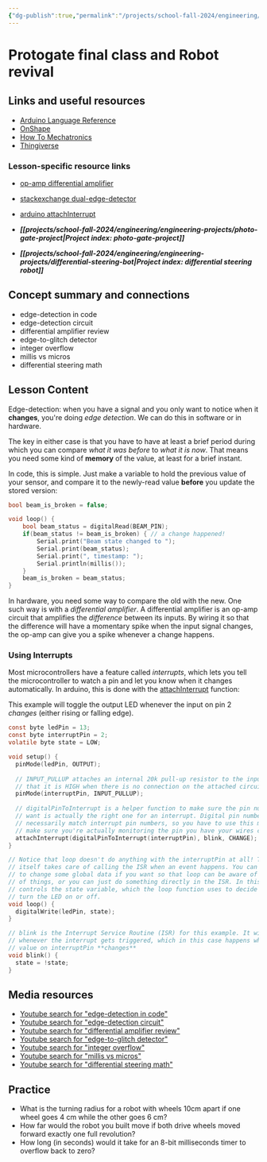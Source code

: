 ```yaml
---
{"dg-publish":true,"permalink":"/projects/school-fall-2024/engineering/lessons/photogate-and-robot/"}
---
```



#  Protogate final class and Robot revival

## Links and useful resources 

- [Arduino Language Reference](https://docs.arduino.cc/language-reference/)
- [OnShape](https://cad.onshape.com)
- [How To Mechatronics](https://howtomechatronics.com)
- [Thingiverse](https://thingiverse.com)


### Lesson-specific resource links

- [op-amp differential amplifier](https://www.electronics-tutorials.ws/opamp/opamp_7.html) 
- [stackexchange dual-edge-detector](https://electronics.stackexchange.com/questions/270894/dual-edge-detector) 
- [arduino attachInterrupt](https://www.arduino.cc/reference/cs/language/functions/external-interrupts/attachinterrupt/) 
 
- ***[[projects/school-fall-2024/engineering/engineering-projects/photo-gate-project\|Project index: photo-gate-project]]*** 
- ***[[projects/school-fall-2024/engineering/engineering-projects/differential-steering-bot\|Project index: differential steering robot]]*** 

## Concept summary and connections


- edge-detection in code 
- edge-detection circuit 
- differential amplifier review 
- edge-to-glitch detector 
- integer overflow 
- millis vs micros 
- differential steering math 

## Lesson Content

Edge-detection: when you have a signal and you only want to notice when it **changes**, you're doing *edge detection*. We can do this in software or in hardware.

The key in either case is that you have to have at least a brief period during which you can compare *what it was before* to *what it is now*. That means you need some kind of **memory** of the value, at least for a brief instant.

In code, this is simple. Just make a variable to hold the previous value of your sensor, and compare it to the newly-read value **before** you update the stored version:

```c
bool beam_is_broken = false;

void loop() {
    bool beam_status = digitalRead(BEAM_PIN);
    if(beam_status != beam_is_broken) { // a change happened!
        Serial.print("Beam state changed to ");
        Serial.print(beam_status);
        Serial.print(", timestamp: ");
        Serial.println(millis());
    }
    beam_is_broken = beam_status;
}
```

In hardware, you need some way to compare the old with the new. One such way is with a *differential amplifier*. A differential amplifier is an op-amp circuit that amplifies the *difference* between its inputs. By wiring it so that the difference will have a momentary spike when the input signal changes, the op-amp can give you a spike whenever a change happens. 

### Using Interrupts

Most microcontrollers have a feature called *interrupts*, which lets you tell the microcontroller to watch a pin and let you know when it changes automatically. In arduino, this is done with the [attachInterrupt](https://www.arduino.cc/reference/cs/language/functions/external-interrupts/attachinterrupt/) function:

This example will toggle the output LED whenever the input on pin 2 *changes* (either rising or falling edge).

```c
const byte ledPin = 13;
const byte interruptPin = 2;
volatile byte state = LOW;

void setup() {
  pinMode(ledPin, OUTPUT);
  
  // INPUT_PULLUP attaches an internal 20k pull-up resistor to the input pin so 
  // that it is HIGH when there is no connection on the attached circuit.
  pinMode(interruptPin, INPUT_PULLUP);
  
  // digitalPinToInterrupt is a helper function to make sure the pin number you
  // want is actually the right one for an interrupt. Digital pin numbers don't 
  // necessarily match interrupt pin numbers, so you have to use this mapping to 
  // make sure you're actually monitoring the pin you have your wires connected to.
  attachInterrupt(digitalPinToInterrupt(interruptPin), blink, CHANGE);
}

// Notice that loop doesn't do anything with the interruptPin at all! The arduino
// itself takes care of calling the ISR when an event happens. You can use the ISR
// to change some global data if you want so that loop can be aware of the state
// of things, or you can just do something directly in the ISR. In this case, the ISR
// controls the state variable, which the loop function uses to decide whether to 
// turn the LED on or off.
void loop() {
  digitalWrite(ledPin, state);
}

// blink is the Interrupt Service Routine (ISR) for this example. It will be called
// whenever the interrupt gets triggered, which in this case happens whenever the
// value on interruptPin **changes**
void blink() {
  state = !state;
}
```



## Media resources

- [Youtube search for "edge-detection in code"](https://www.youtube.com/results?search_query=edge-detection%20in%20code) 
- [Youtube search for "edge-detection circuit"](https://www.youtube.com/results?search_query=edge-detection%20circuit) 
- [Youtube search for "differential amplifier review"](https://www.youtube.com/results?search_query=differential%20amplifier%20review) 
- [Youtube search for "edge-to-glitch detector"](https://www.youtube.com/results?search_query=edge-to-glitch%20detector) 
- [Youtube search for "integer overflow"](https://www.youtube.com/results?search_query=integer%20overflow) 
- [Youtube search for "millis vs micros"](https://www.youtube.com/results?search_query=millis%20vs%20micros) 
- [Youtube search for "differential steering math"](https://www.youtube.com/results?search_query=differential%20steering%20math) 

## Practice


- What is the turning radius for a robot with wheels 10cm apart if one wheel goes 4 cm while the other goes 6 cm?
- How far would the robot you built move if both drive wheels moved forward exactly one full revolution?
- How long (in seconds) would it take for an 8-bit milliseconds timer to overflow back to zero?